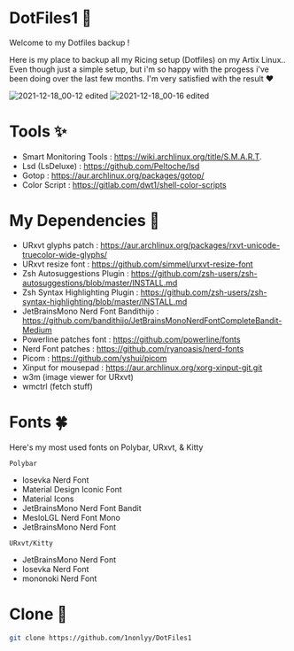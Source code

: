 # DotFiles1 🌻 

Welcome to my Dotfiles backup !


Here is my place to backup all my Ricing setup (Dotfiles) on my Artix Linux.. Even though just a simple setup, but i'm so happy with the progess i've been doing over the last few months. I'm very satisfied with the result ❤️

![2021-12-18_00-12 edited](https://user-images.githubusercontent.com/88080186/146664656-f69f8068-ceb7-4e00-8558-3b83ada9bc43.png)
![2021-12-18_00-16 edited](https://user-images.githubusercontent.com/88080186/146664659-cf2729d7-7a9d-45aa-b3e3-1382f1e15f73.png)

# Tools ✨

* Smart Monitoring Tools : https://wiki.archlinux.org/title/S.M.A.R.T.
* Lsd (LsDeluxe) : https://github.com/Peltoche/lsd
* Gotop : https://aur.archlinux.org/packages/gotop/
* Color Script : https://gitlab.com/dwt1/shell-color-scripts

# My Dependencies 💌 

* URxvt glyphs patch : https://aur.archlinux.org/packages/rxvt-unicode-truecolor-wide-glyphs/
* URxvt resize font : https://github.com/simmel/urxvt-resize-font
* Zsh Autosuggestions Plugin : https://github.com/zsh-users/zsh-autosuggestions/blob/master/INSTALL.md
* Zsh Syntax Highlighting Plugin : https://github.com/zsh-users/zsh-syntax-highlighting/blob/master/INSTALL.md
* JetBrainsMono Nerd Font Bandithijo : https://github.com/bandithijo/JetBrainsMonoNerdFontCompleteBandit-Medium 
* Powerline patches font : https://github.com/powerline/fonts
* Nerd Font patches : https://github.com/ryanoasis/nerd-fonts
* Picom : https://github.com/yshui/picom
* Xinput for mousepad : https://aur.archlinux.org/xorg-xinput-git.git
* w3m (image viewer for URxvt)
* wmctrl (fetch stuff)

# Fonts 🍀

Here's my most used fonts on Polybar, URxvt, & Kitty

`Polybar`
 * Iosevka Nerd Font
 * Material Design Iconic Font
 * Material Icons
 * JetBrainsMono Nerd Font Bandit 
 * MesloLGL Nerd Font Mono 
 * JetBrainsMono Nerd Font
 
 `URxvt/Kitty`
 * JetBrainsMono Nerd Font
 * Iosevka Nerd Font
 * mononoki Nerd Font

# Clone 🌼
``` sh
git clone https://github.com/1nonlyy/DotFiles1

```















 
